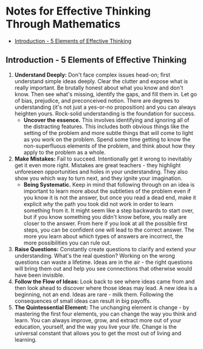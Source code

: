 # Notes for Effective Thinking Through Mathematics


<!-- toc orderedList:0 depthFrom:2 depthTo:6 -->

* [Introduction - 5 Elements of Effective Thinking](#introduction-5-elements-of-effective-thinking)

<!-- tocstop -->

## Introduction - 5 Elements of Effective Thinking

1. **Understand Deeply:** Don't face complex issues head-on; first understand simple ideas deeply. Clear the clutter and expose what is really important. Be brutally honest about what you know and don't know. Then see what's missing, identify the gaps, and fill them in. Let go of bias, prejudice, and preconceived notion. There are degrees to understanding (it's not just a yes-or-no proposition) and you can always heighten yours. Rock-solid understanding is the foundation for success.
    * **Uncover the essence.** This involves identifying and ignoring all of the distracting features. This includes both obvious things like the setting of the problem and more subtle things that will come to light as you work on the problem. Spend some time getting to know the non-superfluous elements of the problem, and think about how they apply to the problem as a whole.
2. **Make Mistakes:** Fail to succeed. Intentionally get it wrong to inevitably get it even more right. Mistakes are great teachers - they highlight unforeseen opportunities and holes in your understanding. They also show you which way to turn next, and they ignite your imagination.
    * **Being Systematic.** Keep in mind that following through on an idea is important to learn more about the subtleties of the problem even if you know it is not the answer, but once you read a dead end, make it explicit *why* the path you took did not work in order to learn something from it. It might seem like a step backwards to start over, but if you know something you didn't know before, you really are closer to the answer. From here if you look at all the possible first steps, you can be confident one will lead to the correct answer. The more you learn about which types of answers are incorrect, the more possibilities you can rule out.
3. **Raise Questions:** Constantly create questions to clarify and extend your understanding. What's the real question? Working on the wrong questions can waste a lifetime. Ideas are in the air - the right questions will bring them out and help you see connections that otherwise would have been invisible.
4. **Follow the Flow of Ideas:** Look back to see where ideas came from and then look ahead to discover where those ideas may lead. A new idea is a beginning, not an end. Ideas are rare - milk them. Following the consequences of small ideas can result in big payoffs.
5. **The Quintessential Element:** The unchanging element is change - by mastering the first four elements, you can change the way you think and learn. You can always improve, grow, and extract more out of your education, yourself, and the way you live your life. Change is the universal constant that allows you to get the most out of living and learning.
